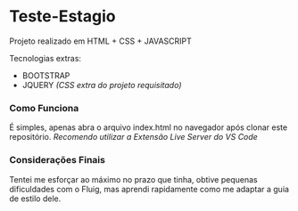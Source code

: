 # Teste-Estagio
Projeto realizado em HTML + CSS + JAVASCRIPT

Tecnologias extras:
- BOOTSTRAP
- JQUERY
*(CSS extra do projeto requisitado)*

### Como Funciona

É simples, apenas abra o arquivo index.html no navegador após clonar este repositório.
*Recomendo utilizar a Extensão Live Server do VS Code*

### Considerações Finais

Tentei me esforçar ao máximo no prazo que tinha, obtive pequenas dificuldades com o Fluig, mas aprendi rapidamente como me adaptar a guia de estilo dele.